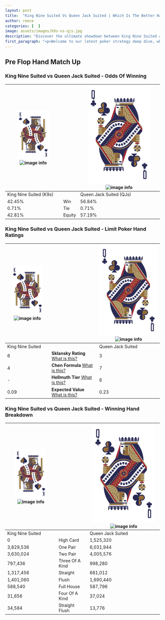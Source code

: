```yaml
---
layout: post
title:  "King Nine Suited Vs Queen Jack Suited | Which Is The Better Hand In Poker? A Complete Guide"
author: reece
categories: [  ]
image: assets/images/k9s-vs-qjs.jpg
description: "Discover the ultimate showdown between King Nine Suited and Queen Jack Suited in poker! Uncover the odds, strategies, and scenarios where one hand triumphs over the other. Get ready to up your poker game with this thrilling analysis."
first_paragraph: "<p>Welcome to our latest poker strategy deep dive, where we're pitting two distinct hands against each other in a high-stakes showdown: King Nine Suited vs Queen Jack Suited.</p><p>In the dynamic world of poker, every decision counts, and knowing which hand holds the upper hand is key to your success at the table.</p><p>In this article, we'll dissect these two hands, explore the scenarios where one dominates the other, and equip you with the knowledge to make strategic choices that can tip the odds in your favor.</p><p>Get ready to unravel the intriguing dynamics of these poker hands and elevate your game to new heights.</p>"
---
```




[comment]: # (sp0)

## Pre Flop Hand Match Up

<div class="table hand-ratings" markdown="1"> 



### King Nine Suited vs Queen Jack Suited - Odds Of Winning


    
| ![image info](assets/images/hand1/K.png) ![image info](assets/images/hand1/9s.png) |  | ![image info](assets/images/hand2/Q.png) ![image info](assets/images/hand2/Js.png) |
| -------- | -------- | -------- |
| King Nine Suited (K9s) |  | Queen Jack Suited (QJs) |
| 42.45% | Win | 56.84% |
| 0.71% | Tie | 0.71% |
| 42.81% | Equity | 57.19% |




[comment]: # (sp1)



### King Nine Suited vs Queen Jack Suited - Limit Poker Hand Ratings


    
| ![image info](assets/images/hand1/K.png) ![image info](assets/images/hand1/9s.png) |  | ![image info](assets/images/hand2/Q.png) ![image info](assets/images/hand2/Js.png) |
| -------- | -------- | -------- |
| King Nine Suited |  | Queen Jack Suited |
| 6 | **Sklansky Rating** [What is this?](/sklansky-rating-explained) | 3 |
| 4 | **Chen Formula** [What is this?](/chen-formula-explained) | 7 |
| - | **Hellmuth Tier** [What is this?](/Hellmuth-tier-explained) | 6 |
| 0.09 | **Expected Value** [What is this?](/expected-value-explained) | 0.23 |




[comment]: # (sp2)



### King Nine Suited vs Queen Jack Suited - Winning Hand Breakdown


    
| ![image info](assets/images/hand1/K.png) ![image info](assets/images/hand1/9s.png) |  | ![image info](assets/images/hand2/Q.png) ![image info](assets/images/hand2/Js.png) |
| -------- | -------- | -------- |
| King Nine Suited |  | Queen Jack Suited |
| 0 | High Card | 1,525,320 |
| 3,829,536 | One Pair | 6,031,944 |
| 3,630,024 | Two Pair | 4,005,576 |
| 797,436 | Three Of A Kind | 998,280 |
| 1,317,456 | Straight | 681,012 |
| 1,401,060 | Flush | 1,690,440 |
| 588,540 | Full House | 587,796 |
| 31,656 | Four Of A Kind | 37,024 |
| 34,584 | Straight Flush | 13,776 |




[comment]: # (sp3)



</div>

[comment]: # (sp4)



[comment]: # (sp5)

